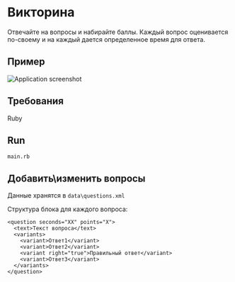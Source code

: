 # Викторина
Отвечайте на вопросы и набирайте баллы. Каждый вопрос оценивается по-своему и на каждый дается определенное время для ответа.

## Пример
![Application screenshot](https://github.com/dmentry/what_to_wear/blob/master/screenshot.jpg)

## Требования
Ruby

## Run

```
main.rb
```

## Добавить\изменить вопросы
Данные хранятся в `data\questions.xml`

Структура блока для каждого вопроса:

```
<question seconds="ХХ" points="Х">
  <text>Текст вопроса</text>
  <variants>
    <variant>Ответ1</variant>
    <variant>Ответ2</variant>
    <variant right="true">Правильный ответ</variant>
    <variant>Ответ3</variant>
  </variants>
</question>
```
